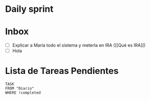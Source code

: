 # Daily sprint


# Inbox
- [ ] Explicar a María todo el sistema y meterla en IRA ([[Qué es IRA]])
- [ ] Hola 

# Lista de Tareas Pendientes

```dataview
TASK
FROM "Diario" 
WHERE !completed
```

